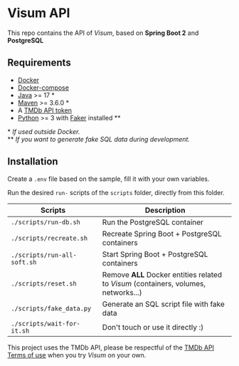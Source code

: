# Visum API

This repo contains the API of _Visum_, based on __Spring Boot 2__ and __PostgreSQL__

## Requirements
* [Docker](https://www.docker.com/)
* [Docker-compose](https://docs.docker.com/compose/)
* [Java](https://openjdk.java.net/) >= 17 *
* [Maven](https://maven.apache.org/install.html) >= 3.6.0 *
* A [TMDb API token](https://www.themoviedb.org/documentation/api)
* [Python](https://www.python.org/) >= 3 with [Faker](https://faker.readthedocs.io/en/master/) installed **

\* _If used outside Docker._  
\** _If you want to generate fake SQL data during development._

## Installation

Create a `.env` file based on the sample, fill it with your own variables.
 
Run the desired `run-` scripts of the `scripts` folder, directly from this folder.

| Scripts                     | Description                                                                            |
|-----------------------------|----------------------------------------------------------------------------------------|
| `./scripts/run-db.sh`       | Run the PostgreSQL container                                                         |
| `./scripts/recreate.sh`     | Recreate Spring Boot + PostgreSQL containers                                         |
| `./scripts/run-all-soft.sh` | Start Spring Boot + PostgreSQL containers                                            |
| `./scripts/reset.sh`        | Remove **ALL** Docker entities related to _Visum_ (containers, volumes, networks...) |
| `./scripts/fake_data.py`    | Generate an SQL script file with fake data                                           |
| `./scripts/wait-for-it.sh`  | Don't touch or use it directly :)                                                    |
 
 This project uses the TMDb API, please be respectful of the [TMDb API Terms of use](https://www.themoviedb.org/documentation/api/terms-of-use) when you try _Visum_ on your own.
